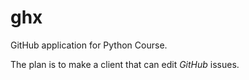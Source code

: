 # ghx
GitHub application for Python Course.

The plan is to make a client that can edit _GitHub_ issues.
